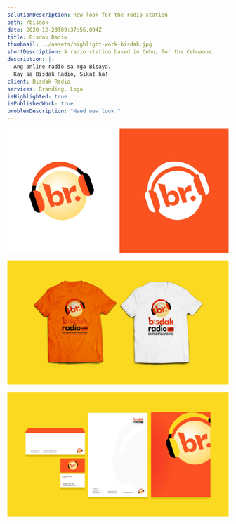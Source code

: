 ```yaml
---
solutionDescription: new look for the radio station
path: /bisdak
date: 2020-12-23T09:37:56.094Z
title: Bisdak Radio
thumbnail: ../assets/highlight-work-bisdak.jpg
shortDescription: A radio station based in Cebu, for the Cebuanos.
description: |-
  Ang online radio sa mga Bisaya.
  Kay sa Bisdak Radio, Sikat ka!
client: Bisdak Radio
services: Branding, Logo
isHighlighted: true
isPublishedWork: true
problemDescription: "Need new look "
---
```

![card image](../assets/bisdak-1.jpg)





![tshirt bisdak radio](../assets/bisdak-2.jpg)





![logo color theme bisdak radio](../assets/bisdak-3.jpg)